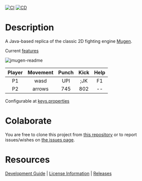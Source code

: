 [![CI](https://github.com/humbertodias/jmugen/actions/workflows/ci.yml/badge.svg)](https://github.com/humbertodias/jmugen/actions/workflows/ci.yml)
[![CD](https://github.com/humbertodias/jmugen/actions/workflows/cd.yml/badge.svg)](https://github.com/humbertodias/jmugen/actions/workflows/cd.yml)

Description
===========

A Java-based replica of the classic 2D fighting engine [Mugen](https://en.wikipedia.org/wiki/Mugen_(game_engine)).

Current [features](./FEATURES.md)

![jmugen-readme](https://github.com/user-attachments/assets/1b7c5e84-4abc-4200-9580-c0d00d7397b8)

| Player | Movement | Punch | Kick | Help  |
|:------:|:--------:|:-----:|:----:|:-----:|
| P1     | wasd     | UPI   | ;JK  |  F1   |
| P2     | arrows   | 745   | 802  |  --   |

Configurable at [keys.properties](src/main/resources/keys.properties)

Colaborate
==========

You are free to clone this project from [this repository](https://github.com/humbertodias/jmugen) or to report issues/wishes on [the issues page](https://github.com/humbertodias/jmugen/issues).

Resources
=========
[Development Guide](./DEV.md) | [License Information](./LICENSE) | [Releases](https://github.com/humbertodias/jmugen/releases)
